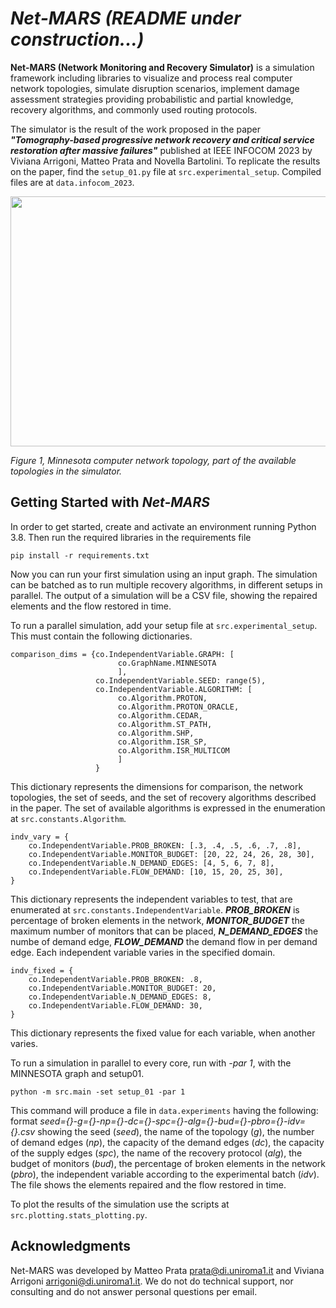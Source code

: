 # *Net-MARS* _(README under construction...)_

**Net-MARS (Network Monitoring and Recovery Simulator)** is a simulation 
framework including libraries to visualize and process real computer 
network topologies, simulate disruption scenarios, implement damage 
assessment strategies providing probabilistic and partial knowledge, 
recovery algorithms, and commonly used routing protocols.

The simulator is the result of the work proposed in the paper ***"Tomography-based progressive network recovery
and critical service restoration after massive failures"*** published at IEEE INFOCOM 2023 by Viviana Arrigoni,
Matteo Prata and Novella Bartolini. To replicate the results on the paper, find the ```setup_01.py``` file at ```src.experimental_setup```. 
Compiled files are at ```data.infocom_2023```.

<image width=700 height=400 src="data/git-images/topology-minnesota.PNG"/>


_Figure 1, Minnesota computer network topology, part of the available topologies in the simulator._

## Getting Started with *Net-MARS*
In order to get started, create and activate an environment running 
Python 3.8. Then run the required libraries in the requirements file

```pip install -r requirements.txt ```

Now you can run your first simulation using an input graph. The simulation 
can be batched as to run multiple recovery algorithms, in different setups 
in parallel. The output of a simulation will be a CSV file, showing the repaired elements and the flow restored in time.

To run a parallel simulation, add your setup file at ```src.experimental_setup```. 
This must contain the following dictionaries. 

```
comparison_dims = {co.IndependentVariable.GRAPH: [
                        co.GraphName.MINNESOTA
                        ],
                   co.IndependentVariable.SEED: range(5),
                   co.IndependentVariable.ALGORITHM: [
                        co.Algorithm.PROTON,
                        co.Algorithm.PROTON_ORACLE,
                        co.Algorithm.CEDAR,
                        co.Algorithm.ST_PATH,
                        co.Algorithm.SHP,
                        co.Algorithm.ISR_SP,
                        co.Algorithm.ISR_MULTICOM
                        ]
                   }
```

This dictionary represents the dimensions for comparison, the network topologies, the set of seeds, 
and the set of recovery algorithms described in the paper. The set of available algorithms 
is expressed in the enumeration at ```src.constants.Algorithm```.

```
indv_vary = {
    co.IndependentVariable.PROB_BROKEN: [.3, .4, .5, .6, .7, .8],
    co.IndependentVariable.MONITOR_BUDGET: [20, 22, 24, 26, 28, 30],
    co.IndependentVariable.N_DEMAND_EDGES: [4, 5, 6, 7, 8],
    co.IndependentVariable.FLOW_DEMAND: [10, 15, 20, 25, 30],
}
```

This dictionary represents the independent variables to test, that are enumerated at 
```src.constants.IndependentVariable```. ***PROB_BROKEN*** is percentage of broken elements 
in the network, ***MONITOR_BUDGET*** the maximum number of monitors that can be placed,
***N_DEMAND_EDGES*** the numbe of demand edge, ***FLOW_DEMAND*** the demand flow in per demand edge.
Each independent variable varies in the specified domain.

```
indv_fixed = {
    co.IndependentVariable.PROB_BROKEN: .8,
    co.IndependentVariable.MONITOR_BUDGET: 20,
    co.IndependentVariable.N_DEMAND_EDGES: 8,
    co.IndependentVariable.FLOW_DEMAND: 30,
}
```

This dictionary represents the fixed value for each variable, when another varies.

To run a simulation in parallel to every core, run with _-par 1_, with the MINNESOTA graph and setup01.
``` 
python -m src.main -set setup_01 -par 1
```

This command will produce a file in ```data.experiments``` having the following: format 
_seed={}-g={}-np={}-dc={}-spc={}-alg={}-bud={}-pbro={}-idv={}.csv_ showing the seed (_seed_), the name of the topology (_g_), 
the number of demand edges (_np_), the capacity of the demand edges (_dc_), the capacity of the supply edges (_spc_), the name of the 
recovery protocol (_alg_), the budget of monitors (_bud_), the percentage of broken elements in the network (_pbro_), the independent 
variable according to the experimental batch (_idv_). The file shows the elements repaired and the flow restored in time.

To plot the results of the simulation use the scripts at ```src.plotting.stats_plotting.py```.


## Acknowledgments
Net-MARS was developed by Matteo Prata [prata@di.uniroma1.it](mailto:prata@di.uniroma1.it) and Viviana Arrigoni [arrigoni@di.uniroma1.it](mailto:arrigoni@di.uniroma1.it). We do not do technical support, nor consulting and do not answer personal questions per email. 
